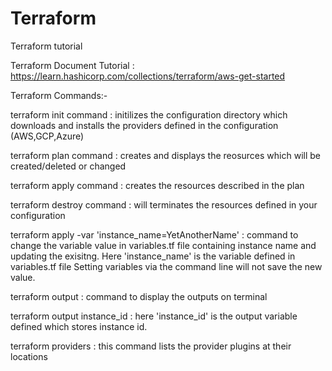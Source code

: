 # Terraform
Terraform tutorial 

Terraform Document Tutorial : https://learn.hashicorp.com/collections/terraform/aws-get-started

Terraform Commands:-

terraform init command : initilizes the configuration directory which downloads and installs the providers defined in the configuration (AWS,GCP,Azure)

terraform plan command : creates and displays the reosurces which will be created/deleted or changed

terraform apply command : creates the resources described in the plan

terraform destroy command : will terminates the resources defined in your configuration

terraform apply -var 'instance_name=YetAnotherName' : command to change the variable value in variables.tf file containing instance name and updating the                                                         exisitng. Here 'instance_name' is the variable defined in variables.tf file
Setting variables via the command line will not save the new value.

terraform output : command to display the outputs on terminal

terraform output instance_id : here 'instance_id' is the output variable defined which stores instance id.

terraform providers : this command lists the provider plugins at their locations



